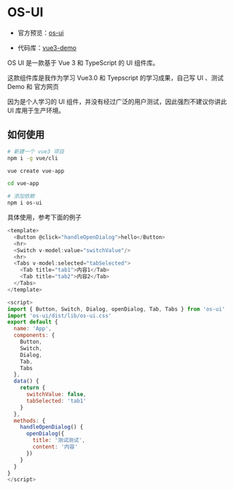 # OS-UI

- 官方预览：[os-ui](https://jsmond.gitee.io/my-ui/index.html#/)

- 代码库：[vue3-demo](https://github.com/Jsmond2016/os-ui)

OS UI 是一款基于 Vue 3 和 TypeScript 的 UI 组件库。

这款组件库是我作为学习 Vue3.0 和 Tyepscript 的学习成果，自己写 UI 、测试 Demo 和 官方网页

因为是个人学习的 UI 组件，并没有经过广泛的用户测试，因此强烈不建议你讲此 UI 库用于生产环境。

## 如何使用

```bash
# 新建一个 vue3 项目
npm i -g vue/cli

vue create vue-app

cd vue-app

# 添加依赖
npm i os-ui

```

具体使用，参考下面的例子

```js
<template>
  <Button @click="handleOpenDialog">hello</Button>
  <hr>
  <Switch v-model:value="switchValue"/>
  <hr>
  <Tabs v-model:selected="tabSelected">
    <Tab title="tab1">内容1</Tab>
    <Tab title="tab2">内容2</Tab>
  </Tabs>
</template>

<script>
import { Button, Switch, Dialog, openDialog, Tab, Tabs } from 'os-ui'
import 'os-ui/dist/lib/os-ui.css'
export default {
  name: 'App',
  components: {
    Button,
    Switch,
    Dialog,
    Tab,
    Tabs
  },
  data() {
    return {
      switchValue: false,
      tabSelected: 'tab1'
    }
  },
  methods: {
    handleOpenDialog() {
      openDialog({
        title: '测试测试',
        content: '内容'
      })
    }
  }
}
</script>

```
